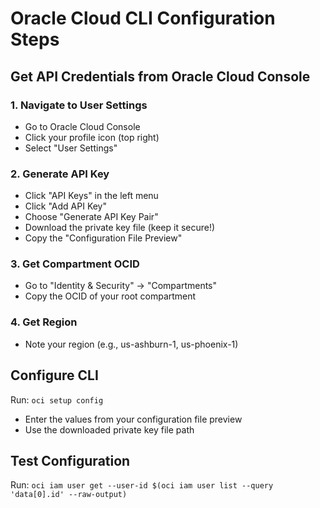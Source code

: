 # Oracle Cloud CLI Configuration Steps

## Get API Credentials from Oracle Cloud Console

### 1. Navigate to User Settings
- Go to Oracle Cloud Console
- Click your profile icon (top right)
- Select "User Settings"

### 2. Generate API Key
- Click "API Keys" in the left menu
- Click "Add API Key"
- Choose "Generate API Key Pair"
- Download the private key file (keep it secure!)
- Copy the "Configuration File Preview"

### 3. Get Compartment OCID
- Go to "Identity & Security" → "Compartments"
- Copy the OCID of your root compartment

### 4. Get Region
- Note your region (e.g., us-ashburn-1, us-phoenix-1)

## Configure CLI
Run: `oci setup config`
- Enter the values from your configuration file preview
- Use the downloaded private key file path

## Test Configuration
Run: `oci iam user get --user-id $(oci iam user list --query 'data[0].id' --raw-output)`
